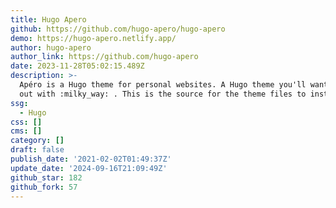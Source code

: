 ```yaml
---
title: Hugo Apero
github: https://github.com/hugo-apero/hugo-apero
demo: https://hugo-apero.netlify.app/
author: hugo-apero
author_link: https://github.com/hugo-apero
date: 2023-11-28T05:02:15.489Z
description: >-
  Apéro is a Hugo theme for personal websites. A Hugo theme you'll want to hang
  out with :milky_way: . This is the source for the theme files to install.
ssg:
  - Hugo
css: []
cms: []
category: []
draft: false
publish_date: '2021-02-02T01:49:37Z'
update_date: '2024-09-16T21:09:49Z'
github_star: 182
github_fork: 57
---
```

